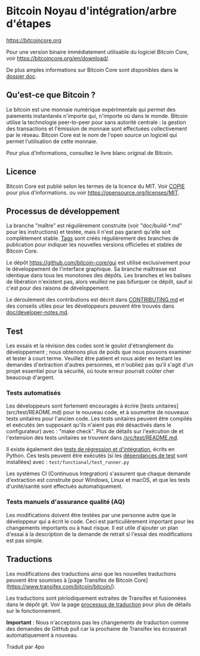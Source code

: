 Bitcoin Noyau d'intégration/arbre d'étapes
=====================================

https://bitcoincore.org

Pour une version binaire immédiatement utilisable du logiciel Bitcoin Core, voir
https://bitcoincore.org/en/download/.

De plus amples informations sur Bitcoin Core sont disponibles dans le [dossier doc](/doc).

Qu'est-ce que Bitcoin ?
----------------

Le bitcoin est une monnaie numérique expérimentale qui permet des paiements instantanés
n'importe qui, n'importe où dans le monde. Bitcoin utilise la technologie peer-to-peer pour
sans autorité centrale : la gestion des transactions et l'émission de monnaie sont effectuées
collectivement par le réseau. Bitcoin Core est le nom de l'open source
un logiciel qui permet l'utilisation de cette monnaie.

Pour plus d'informations, consultez le livre blanc original de Bitcoin.

Licence
-------

Bitcoin Core est publié selon les termes de la licence du MIT. Voir [COPIE](COPYING) pour plus d'informations.
ou voir https://opensource.org/licenses/MIT.

Processus de développement
-------------------

La branche "maître" est régulièrement construite (voir "doc/build-*.md" pour les instructions) et testée, mais il n'est pas garanti qu'elle soit
complètement stable. [Tags](https://github.com/bitcoin/bitcoin/tags) sont créés
régulièrement des branches de publication pour indiquer les nouvelles versions officielles et stables de Bitcoin Core.

Le dépôt https://github.com/bitcoin-core/gui est utilisé exclusivement pour le
développement de l'interface graphique. Sa branche maîtresse est identique dans tous les monotones
des dépôts. Les branches et les balises de libération n'existent pas, alors veuillez ne pas bifurquer
ce dépôt, sauf si c'est pour des raisons de développement.

Le déroulement des contributions est décrit dans [CONTRIBUTING.md](CONTRIBUTING.md)
et des conseils utiles pour les développeurs peuvent être trouvés dans [doc/developer-notes.md](doc/developer-notes.md).

Test
-------

Les essais et la révision des codes sont le goulot d'étranglement du développement ; nous obtenons plus de poids
que nous pouvons examiner et tester à court terme. Veuillez être patient et nous aider en testant
les demandes d'extraction d'autres personnes, et n'oubliez pas qu'il s'agit d'un projet essentiel pour la sécurité, où toute erreur pourrait coûter cher
beaucoup d'argent.

### Tests automatisés

Les développeurs sont fortement encouragés à écrire [tests unitaires] (src/test/README.md) pour le nouveau code, et à
soumettre de nouveaux tests unitaires pour l'ancien code. Les tests unitaires peuvent être compilés et exécutés
(en supposant qu'ils n'aient pas été désactivés dans le configurateur) avec : "make check". Plus de détails sur l'exécution de
et l'extension des tests unitaires se trouvent dans [/src/test/README.md](/src/test/README.md).

Il existe également des [tests de régression et d'intégration](/test), écrits
en Python.
Ces tests peuvent être exécutés (si les [dépendances de test](/test) sont installées) avec : `test/functional/test_runner.py`

Les systèmes CI (Continuous Integration) s'assurent que chaque demande d'extraction est construite pour Windows, Linux et macOS,
et que les tests d'unité/sanité sont effectués automatiquement.

### Tests manuels d'assurance qualité (AQ)

Les modifications doivent être testées par une personne autre que le développeur qui a écrit le
code. Ceci est particulièrement important pour les changements importants ou à haut risque. Il est utile
d'ajouter un plan d'essai à la description de la demande de retrait si l'essai des modifications est
pas simple.

Traductions
------------

Les modifications des traductions ainsi que les nouvelles traductions peuvent être soumises à
[page Transifex de Bitcoin Core] (https://www.transifex.com/bitcoin/bitcoin/).

Les traductions sont périodiquement extraites de Transifex et fusionnées dans le dépôt git. Voir la page
[processus de traduction](doc/translation_process.md) pour plus de détails sur le fonctionnement.

**Important** : Nous n'acceptons pas les changements de traduction comme des demandes de GitHub pull car la prochaine
de Transifex les écraserait automatiquement à nouveau.


Traduit par 4po
